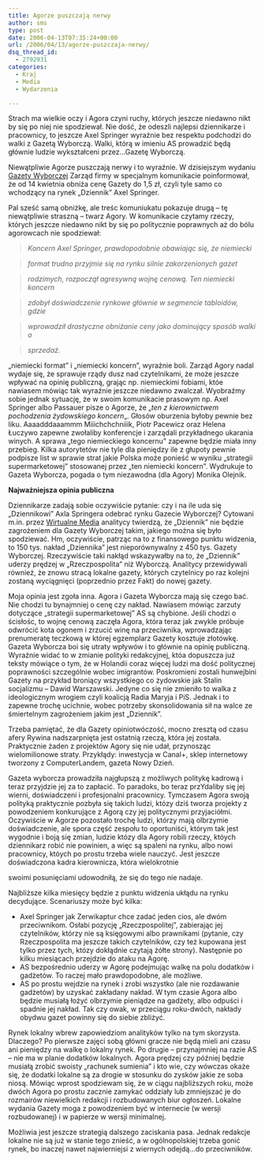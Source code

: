 ```yaml
---
title: Agorze puszczają nerwy
author: sms
type: post
date: 2006-04-13T07:35:24+00:00
url: /2006/04/13/agorze-puszczaja-nerwy/
dsq_thread_id:
  - 2792931
categories:
  - Kraj
  - Media
  - Wydarzenia

---
```

Strach ma wielkie oczy i Agora czyni ruchy, których jeszcze niedawno nikt by się po niej nie spodziewał. Nie dość, że odeszli najlepsi dziennikarze i pracownicy, to jeszcze Axel Springer wyraźnie bez respektu podchodzi do walki z Gazetą Wyborczą. Walki, którą w imieniu AS prowadzić będą głównie ludzie wykształceni przez&#8230;Gazetę Wyborczą.<!--more-->


  
Niewątpliwie Agorze puszczają nerwy i to wyraźnie. W dzisiejszym wydaniu [Gazety Wyborczej][1] Zarząd firmy w specjalnym komunikacie poinformował, że od 14 kwietnia obniża cenę Gazety do 1,5 zł, czyli tyle samo co wchodzący na rynek &#8222;Dziennik&#8221; Axel Springer.
  
Pal sześć samą obniżkę, ale treśc komuniukatu pokazuje drugą &#8211; tę niewątpliwie straszną &#8211; twarz Agory. W komunikacie czytamy rzeczy, których jeszcze niedawno nikt by się po politycznie poprawnych aż do bólu agorowcach nie spodziewał:

> _Koncern Axel Springer, prawdopodobnie obawiając się, że niemiecki_
  
> _format trudno przyjmie się na rynku silnie zakorzenionych gazet_
  
> _rodzimych, rozpoczął agresywną wojnę cenową. Ten niemiecki koncern_
  
> _zdobył doświadczenie rynkowe głównie w segmencie tabloidów, gdzie_
  
> _wprowadził drastyczne obniżanie ceny jako dominujący sposób walki o_
  
> _sprzedaż._

&#8222;niemiecki format&#8221; i &#8222;niemiecki koncern&#8221;, wyraźnie boli. Zarząd Agory nadal wydaje się, że sprawuje rządy dusz nad czytelnikami, że może jeszcze wpływać na opinię publiczną, grając np. niemieckimi fobiami, któe nawiasem mówiąc tak wyraźnie jeszcze niedawno zwalczał. Wyobraźmy sobie jednak sytuację, że w swoim komunikacie prasowym np. Axel Springer albo Passauer pisze o Agorze, że &#8222;_ten z kierownictwem pochodzenia żydowskiego koncern_&#8222;. Głosów oburzenia byłoby pewnie bez liku. Aaaadddaaammm Miiichchchniiik, Piotr Pacewicz oraz Helena Łuczywo zapewne zwołaliby konferencje i zarządali przykładnego ukarania winych. A sprawa &#8222;tego niemieckiego koncernu&#8221; zapewne będzie miała inny przebieg. Kilka autorytetów nie tyle dla pieniędzy ile z głupoty pewnie podpisze list w sprawie strat jakie Polska może ponieść w wyniku &#8222;strategii supermarketowej&#8221; stosowanej przez &#8222;ten niemiecki koncern&#8221;. Wydrukuje to Gazeta Wyborcza, pogada o tym niezawodna (dla Agory) Monika Olejnik.
  
**Najważniejsza opinia publiczna**
  
Dziennikarze zadają sobie oczywiście pytanie: czy i na ile uda się &#8222;Dziennikowi&#8221; Axla Springera odebrać rynku Gazecie Wyborczej? Cytowani m.in. przez [Wirtualne Media][2] analitycy twierdzą, że &#8222;Dziennik&#8221; nie będzie zagrożeniem dla Gazety Wyborczej takim, jakiego można się było spodziewać. Hm, oczywiście, patrząc na to z finansowego punktu widzenia, to 150 tys. nakład &#8222;Dziennika&#8221; jest nieporównywalny z 450 tys. Gazety Wyborczej. Rzeczywiście taki nakłąd wskazywałby na to, że &#8222;Dziennik&#8221; uderzy prędzej w &#8222;Rzeczpospolita&#8221; niż Wyborczą. Analitycy przewidywali również, że znowu stracą lokalne gazety, których czytelnicy po raz kolejni zostaną wyciągnięci (poprzednio przez Fakt) do nowej gazety.
  
Moja opinia jest zgoła inna. Agora i Gazeta Wyborcza mają się czego bać. Nie chodzi tu bynajmniej o cenę czy nakład. Nawiasem mówiąc zarzuty dotyczące &#8222;strategii supermarketowej&#8221; AS są chybione. Jeśli chodzi o ścisłośc, to wojnę cenową zaczęła Agora, która teraz jak zwykle próbuje odwrócić kota ogonem i zrzucić winę na przeciwnika, wprowadzając prenumeratę teczkową w której egzemplarz Gazety kosztuje złotówkę. Gazeta Wyborcza boi się utraty wpływów i to głównie na opinię publiczną. Wyraźnie widać to w zmianie polityki redakcyjnej, któa dopuszcza już teksty mówiące o tym, że w Holandii coraz więcej ludzi ma dość politycznej poprawności szczególnie wobec imigrantów. Poskromieni zostali hunwejbini Gazety na przykład broniący wszystkiego co żydowskie jak Stalin socjalizmu &#8211; Dawid Warszawski. Jedyne co się nie zmieniło to walka z ideologicznym wrogiem czyli koalicją Radia Maryja i PiS. Jednak i to zapewne trochę ucichnie, wobec potrzeby skonsolidowania sił na walce ze śmiertelnym zagrożeniem jakim jest &#8222;Dziennik&#8221;.
  
Trzeba pamiętać, że dla Gazety opiniotwóczość, mocno zresztą od czasu afery Rywina nadszarpnięta jest ostatnią rzeczą, która jej została. Praktycznie żaden z projektów Agory się nie udał, przynosząc wielomilionowe straty. Przykłądy: inwestycja w Canal+, sklep internetowy tworzony z ComputerLandem, gazeta Nowy Dzień.
  
Gazeta wyborcza prowadziła najgłupszą z możliwych politykę kadrową i teraz przyjdzie jej za to zapłacić. To paradoks, bo teraz przYdaliby się jej wierni, doświadczeni i profesjonalni pracownicy. Tymczasem Agora swoją polityką praktycznie pozbyła się takich ludzi, któzy dziś tworza projekty z powodzeniem konkurujące z Agorą czy jej politycznymi przyjaciółmi. Oczywiście w Agorze pozostało trochę ludzi, którzy mają olbrzymie doświadczenie, ale spora część zespołu to oportuniści, którym tak jest wygodnie i boją się zmian, ludzie któzy dla Agory robili rzeczy, któych dziennikarz robić nie powinien, a więc są spaleni na rynku, albo nowi pracownicy, któych po prostu trzeba wiele nauczyć. Jest jeszcze doświadczona kadra kierownicza, która wielokrotnie
  
swoimi posunięciami udowodniłą, że się do tego nie nadaje.

Najbliższe kilka miesięcy będzie z punktu widzenia ukłądu na rynku decydujące. Scenariuszy może być kilka:

  * Axel Springer jak Zerwikaptur chce zadać jeden cios, ale dwóm przeciwnikom. Osłabi pozycję &#8222;Rzeczpospolitej&#8221;, zabierając jej czytelników, którzy nie są księgowymi albo prawnikami (pytanie, czy Rzeczpospolita ma jeszcze takich czytelników, czy też kupowana jest tylko przez tych, któzy dokłądnie czytają żółte strony). Następnie po kilku miesiącach przejdzie do ataku na Agorę.
  * AS bezpośrednio uderzy w Agorę podejmując walkę na polu dodatków i gadżetów. To raczej mało prawdopodobne, ale możliwe.
  * AS po prostu wejdzie na rynek i zrobi wszystko (ale nie rozdawanie gadżetów) by uzyskać zakładany nakład. W tym czasie Agora albo będzie musiałą łożyć olbrzymie pieniądze na gadżety, albo odpuści i spadnie jej nakład. Tak czy owak, w przeciągu roku-dwóch, nakłady obydwu gazet powinny się do siebie zbliżyć.

Rynek lokalny wbrew zapowiedziom analityków tylko na tym skorzysta. Dlaczego? Po pierwsze zajęci sobą główni gracze nie będą mieli ani czasu ani pieniędzy na walkę o lokalny rynek. Po drugie &#8211; przynajmniej na razie AS &#8211; nie ma w planie dodatków lokalnych. Agora prędzej czy później będzie musiałą zrobić swoisty &#8222;rachunek sumienia&#8221; i kto wie, czy wówczas okaże się, że dodatki lokalne są za drogie w stosunku do zysków jakie ze soba niosą. Mówiąc wprost spodziewam się, że w ciągu najbliższych roku, może dwóch Agora po prostu zacznie zamykać oddziały lub zmniejszać je do rozmairów niewielkich redakcji i rozbudowanych biur ogłoszeń. Lokalne wydania Gazety moga z powodzeniem być w internecie (w wersji rozbudowanej) i w papierze w wersji minimalnej.
  
Możliwia jest jeszcze strategią dalszego zaciskania pasa. Jednak redakcje lokalne nie są już w stanie tego znieść, a w ogólnopolskiej trzeba gonić rynek, bo inaczej nawet najwierniejsi z wiernych odejdą&#8230;do przeciwników.

 [1]: http://gospodarka.gazeta.pl/gospodarka/1,33182,3278889.html
 [2]: http://wirtualnemedia.pl/document,,1009169,ASP_Dziennik_ma_miec_sprzedaz_na_poziomie_150_tys._egz..html